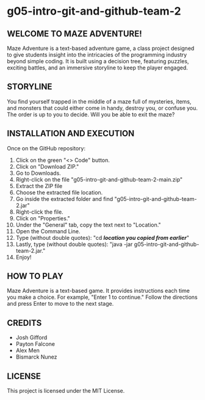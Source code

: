 # g05-intro-git-and-github-team-2

## WELCOME TO MAZE ADVENTURE!

Maze Adventure is a text-based adventure game, a class project designed to give students insight into the intricacies of the programming industry beyond simple coding. It is built using a decision tree, featuring puzzles, exciting battles, and an immersive storyline to keep the player engaged.

## STORYLINE

You find yourself trapped in the middle of a maze full of mysteries, items, and monsters that could either come in handy, destroy you, or confuse you. The order is up to you to decide. Will you be able to exit the maze?

## INSTALLATION AND EXECUTION

Once on the GitHub repository:
1. Click on the green "<> Code" button.
2. Click on "Download ZIP."
3. Go to Downloads.
4. Right-click on the file "g05-intro-git-and-github-team-2-main.zip"
5. Extract the ZIP file
6. Choose the extracted file location.
7. Go inside the extracted folder and find "g05-intro-git-and-github-team-2.jar"
8. Right-click the file.
9. Click on "Properties."
10. Under the "General" tab, copy the text next to "Location."
11. Open the Command Line.
12. Type (without double quotes): "cd ***location you copied from earlier***" 
13. Lastly, type (without double quotes): "java -jar g05-intro-git-and-github-team-2.jar."
14. Enjoy!

## HOW TO PLAY

Maze Adventure is a text-based game. It provides instructions each time you make a choice. For example, "Enter 1 to continue." Follow the directions and press Enter to move to the next stage.

## CREDITS

- Josh Gifford
- Payton Falcone
- Alex Men
- Bismarck Nunez

## LICENSE

This project is licensed under the MIT License.
